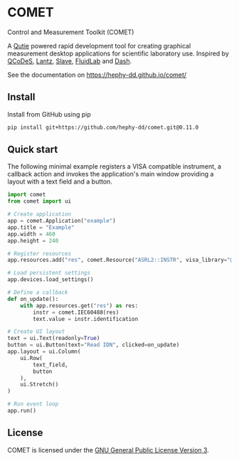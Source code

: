 # COMET

Control and Measurement Toolkit (COMET)

A [Qutie](https://github.com/arnobaer/qutie) powered rapid development
tool for creating graphical measurement desktop applications for scientific
laboratory use. Inspired by
[QCoDeS](https://github.com/QCoDeS/Qcodes),
[Lantz](https://github.com/LabPy/lantz),
[Slave](https://github.com/p3trus/slave),
[FluidLab](https://github.com/fluiddyn/fluidlab) and
[Dash](https://github.com/plotly/dash).

See the documentation on https://hephy-dd.github.io/comet/

## Install

Install from GitHub using pip

```bash
pip install git+https://github.com/hephy-dd/comet.git@0.11.0
```

## Quick start

The following minimal example registers a VISA compatible instrument, a callback
action and invokes the application's main window providing a layout with a text
field and a button.

```python
import comet
from comet import ui

# Create application
app = comet.Application("example")
app.title = "Example"
app.width = 460
app.height = 240

# Register resources
app.resources.add("res", comet.Resource("ASRL2::INSTR", visa_library="@sim"))

# Load persistent settings
app.devices.load_settings()

# Define a callback
def on_update():
    with app.resources.get("res") as res:
        instr = comet.IEC60488(res)
        text.value = instr.identification

# Create UI layout
text = ui.Text(readonly=True)
button = ui.Button(text="Read IDN", clicked=on_update)
app.layout = ui.Column(
    ui.Row(
        text_field,
        button
    ),
    ui.Stretch()
)

# Run event loop
app.run()
```

## License

COMET is licensed under the [GNU General Public License Version 3](https://github.com/hephy-dd/comet/tree/master/LICENSE).
